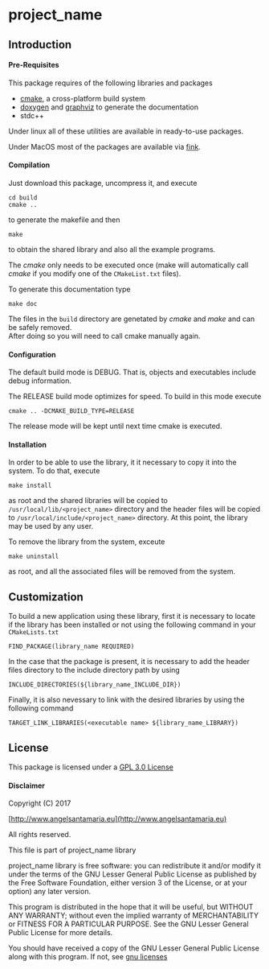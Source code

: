 # project_name 


## Introduction 

#### Pre-Requisites

This package requires of the following libraries and packages  

  * [cmake](http://www.cmake.org), a cross-platform build system
  * [doxygen](http://www.doxygen.org) and 
    [graphviz](http://www.graphviz.org) to generate the documentation
  * stdc++  

Under linux all of these utilities are available in ready-to-use packages.  

Under MacOS most of the packages are available via [fink](http://www.finkproject.org).  

#### Compilation

  Just download this package, uncompress it, and execute  

  `cd build`  
  `cmake ..`  

to generate the makefile and then  

  `make`  

to obtain the shared library and also all the example programs.  

The *cmake* only needs to be executed once (make will automatically call *cmake* 
if you modify one of the `CMakeList.txt` files).  

To generate this documentation type  

  `make doc`  

The files in the `build` directory are genetated by *cmake* and *make* 
and can be safely removed.  
After doing so you will need to call cmake manually again.  

#### Configuration  

The default build mode is DEBUG. That is, objects and executables include debug information.  

The RELEASE build mode optimizes for speed. To build in this mode execute  

  `cmake .. -DCMAKE_BUILD_TYPE=RELEASE`  

The release mode will be kept until next time cmake is executed.  

#### Installation

In order to be able to use the library, it it necessary to copy it into the system. 
To do that, execute  

  `make install`  

as root and the shared libraries will be copied to `/usr/local/lib/<project_name>` directory
and the header files will be copied to `/usr/local/include/<project_name>` directory. At 
this point, the library may be used by any user.  

To remove the library from the system, exceute  

  `make uninstall`  

as root, and all the associated files will be removed from the system.  

## Customization  

To build a new application using these library, first it is necessary to locate if the library
has been installed or not using the following command in your `CMakeLists.txt`  

  `FIND_PACKAGE(library_name REQUIRED)`  

In the case that the package is present, it is necessary to add the header files directory to
the include directory path by using  

  `INCLUDE_DIRECTORIES(${library_name_INCLUDE_DIR})`

Finally, it is also nevessary to link with the desired libraries by using the following command  

  `TARGET_LINK_LIBRARIES(<executable name> ${library_name_LIBRARY})`

## License

This package is licensed under a [GPL 3.0 License](http://www.gnu.org/licenses/gpl.html)

#### Disclaimer

Copyright (C) 2017  

[http://www.angelsantamaria.eu](http://www.angelsantamaria.eu)  

All rights reserved.  

This file is part of project_name library  

project_name library is free software: you can redistribute it and/or modify
it under the terms of the GNU Lesser General Public License as published by
the Free Software Foundation, either version 3 of the License, or
at your option) any later version.  

This program is distributed in the hope that it will be useful,
but WITHOUT ANY WARRANTY; without even the implied warranty of
MERCHANTABILITY or FITNESS FOR A PARTICULAR PURPOSE.
See the GNU Lesser General Public License for more details.  

You should have received a copy of the GNU Lesser General Public License
along with this program.  If not, see [gnu licenses](http://www.gnu.org/licenses/)  



